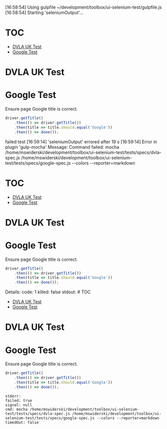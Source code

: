 [16:58:54] Using gulpfile ~/development/toolbox/ui-selenium-test/gulpfile.js
[16:58:54] Starting 'seleniumOutput'...
# TOC
   - [DVLA UK Test](#dvla-uk-test)
   - [Google Test](#google-test)
<a name=""></a>
 
<a name="dvla-uk-test"></a>
# DVLA UK Test
<a name="google-test"></a>
# Google Test
Ensure page Google title is correct.

```js
driver.getTitle()
    .then(() => driver.getTitle())
    .then(title => title.should.equal('Google'))
    .then(() => done());
```

failed test
[16:59:14] 'seleniumOutput' errored after 19 s
[16:59:14] Error in plugin 'gulp-mocha'
Message:
    Command failed: mocha /home/mswiderski/development/toolbox/ui-selenium-test/tests/specs/dvla-spec.js /home/mswiderski/development/toolbox/ui-selenium-test/tests/specs/google-spec.js --colors --reporter=markdown
# TOC
   - [DVLA UK Test](#dvla-uk-test)
   - [Google Test](#google-test)
<a name=""></a>
 
<a name="dvla-uk-test"></a>
# DVLA UK Test
<a name="google-test"></a>
# Google Test
Ensure page Google title is correct.

```js
driver.getTitle()
    .then(() => driver.getTitle())
    .then(title => title.should.equal('Google'))
    .then(() => done());
```


Details:
    code: 1
    killed: false
    stdout: # TOC
   - [DVLA UK Test](#dvla-uk-test)
   - [Google Test](#google-test)
<a name=""></a>
 
<a name="dvla-uk-test"></a>
# DVLA UK Test
<a name="google-test"></a>
# Google Test
Ensure page Google title is correct.

```js
driver.getTitle()
    .then(() => driver.getTitle())
    .then(title => title.should.equal('Google'))
    .then(() => done());
```


    stderr: 
    failed: true
    signal: null
    cmd: mocha /home/mswiderski/development/toolbox/ui-selenium-test/tests/specs/dvla-spec.js /home/mswiderski/development/toolbox/ui-selenium-test/tests/specs/google-spec.js --colors --reporter=markdown
    timedOut: false
